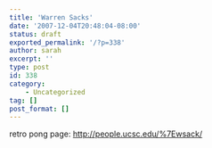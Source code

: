 ```yaml
---
title: 'Warren Sacks'
date: '2007-12-04T20:48:04-08:00'
status: draft
exported_permalink: '/?p=338'
author: sarah
excerpt: ''
type: post
id: 338
category:
    - Uncategorized
tag: []
post_format: []
---
```

retro pong page: http://people.ucsc.edu/%7Ewsack/